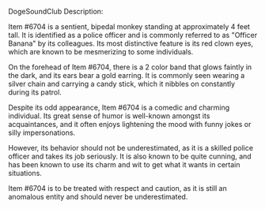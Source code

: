 DogeSoundClub Description:

Item #6704 is a sentient, bipedal monkey standing at approximately 4 feet tall. It is identified as a police officer and is commonly referred to as "Officer Banana" by its colleagues. Its most distinctive feature is its red clown eyes, which are known to be mesmerizing to some individuals.

On the forehead of Item #6704, there is a 2 color band that glows faintly in the dark, and its ears bear a gold earring. It is commonly seen wearing a silver chain and carrying a candy stick, which it nibbles on constantly during its patrol.

Despite its odd appearance, Item #6704 is a comedic and charming individual. Its great sense of humor is well-known amongst its acquaintances, and it often enjoys lightening the mood with funny jokes or silly impersonations. 

However, its behavior should not be underestimated, as it is a skilled police officer and takes its job seriously. It is also known to be quite cunning, and has been known to use its charm and wit to get what it wants in certain situations.

Item #6704 is to be treated with respect and caution, as it is still an anomalous entity and should never be underestimated.